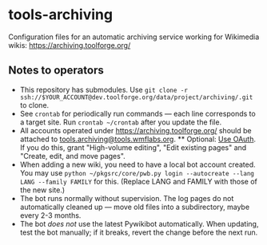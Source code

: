 tools-archiving
===============

Configuration files for an automatic archiving service working for Wikimedia wikis:
https://archiving.toolforge.org/

Notes to operators
-------------------

* This repository has submodules. Use ``git clone -r ssh://$YOUR_ACCOUNT@dev.toolforge.org/data/project/archiving/.git`` to clone.
* See ``crontab`` for periodically run commands &mdash; each line corresponds to a target site. Run ``crontab ~/crontab`` after you update the file.
* All accounts operated under https://archiving.toolforge.org/ should be attached to tools.archiving@tools.wmflabs.org.
** Optional: [Use OAuth](https://www.mediawiki.org/wiki/Manual:Pywikibot/OAuth). If you do this, grant "High-volume editing", "Edit existing pages" and "Create, edit, and move pages".
* When adding a new wiki, you need to have a local bot account created. You may use ``python ~/pkgsrc/core/pwb.py login --autocreate --lang LANG --family FAMILY`` for this. (Replace LANG and FAMILY with those of the new site.)
* The bot runs normally without supervision. The log pages do not automatically cleaned up &mdash; move old files into a subdirectory, maybe every 2-3 months.
* The bot *does not* use the latest Pywikibot automatically. When updating, test the bot manually; if it breaks, revert the change before the next run.
